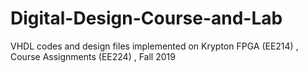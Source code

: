 # Digital-Design-Course-and-Lab
VHDL codes and design files implemented on Krypton FPGA (EE214) , Course Assignments (EE224) , Fall 2019

